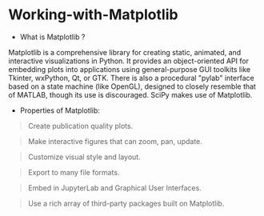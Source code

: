 # Working-with-Matplotlib
* What is Matplotlib ?

Matplotlib is a comprehensive library for creating static, animated, and interactive visualizations in Python. It provides an object-oriented API for embedding plots into applications using general-purpose GUI toolkits like Tkinter, wxPython, Qt, or GTK. There is also a procedural "pylab" interface based on a state machine (like OpenGL), designed to closely resemble that of MATLAB, though its use is discouraged. SciPy makes use of Matplotlib.

* Properties of Matplotlib:

> Create publication quality plots.

> Make interactive figures that can zoom, pan, update.

> Customize visual style and layout.

> Export to many file formats.

> Embed in JupyterLab and Graphical User Interfaces.

> Use a rich array of third-party packages built on Matplotlib.
